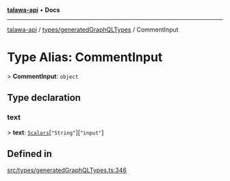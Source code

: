[**talawa-api**](../../../README.md) • **Docs**

***

[talawa-api](../../../modules.md) / [types/generatedGraphQLTypes](../README.md) / CommentInput

# Type Alias: CommentInput

\> **CommentInput**: `object`

## Type declaration

### text

\> **text**: [`Scalars`](Scalars.md)\[`"String"`\]\[`"input"`\]

## Defined in

[src/types/generatedGraphQLTypes.ts:346](https://github.com/PalisadoesFoundation/talawa-api/blob/a6e7ac91b581c9109559657faf0f934f3eb41fe7/src/types/generatedGraphQLTypes.ts#L346)
